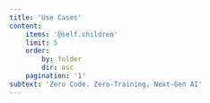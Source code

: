 ```yaml
---
title: 'Use Cases'
content:
    items: '@self.children'
    limit: 5
    order:
        by: folder
        dir: asc
    pagination: '1'
subtext: 'Zero Code. Zero-Training. Next-Gen AI'
---
```


